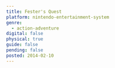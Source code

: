 ```yaml
---
title: Fester's Quest
platform: nintendo-entertainment-system
genre:
  - action-adventure
digital: false
physical: true
guide: false
pending: false
posted: 2014-02-10
---
```

